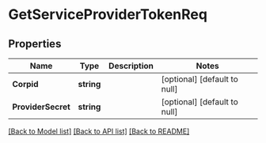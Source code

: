 # GetServiceProviderTokenReq

## Properties
Name | Type | Description | Notes
------------ | ------------- | ------------- | -------------
**Corpid** | **string** |  | [optional] [default to null]
**ProviderSecret** | **string** |  | [optional] [default to null]

[[Back to Model list]](../README.md#documentation-for-models) [[Back to API list]](../README.md#documentation-for-api-endpoints) [[Back to README]](../README.md)


